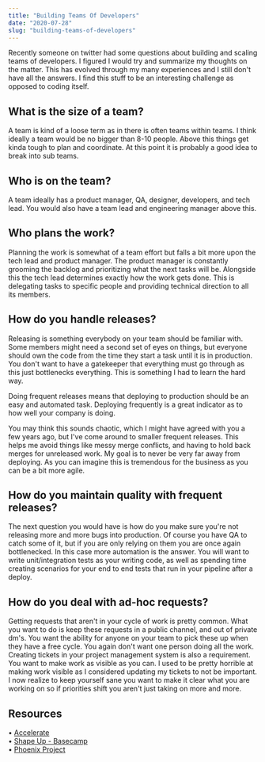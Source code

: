 ```yaml
---
title: "Building Teams Of Developers"
date: "2020-07-28"
slug: "building-teams-of-developers"
---
```


Recently someone on twitter had some questions about building and scaling teams
of developers. I figured I would try and summarize my thoughts on the matter.
This has evolved through my many experiences and I still don't have all the
answers. I find this stuff to be an interesting challenge as opposed to coding
itself.

## What is the size of a team?

A team is kind of a loose term as in there is often teams within teams. I think
ideally a team would be no bigger than 8-10 people. Above this things get kinda
tough to plan and coordinate. At this point it is probably a good idea to break
into sub teams.

## Who is on the team?

A team ideally has a product manager, QA, designer, developers, and tech lead.
You would also have a team lead and engineering manager above this.

## Who plans the work?

Planning the work is somewhat of a team effort but falls a bit more upon the
tech lead and product manager. The product manager is constantly grooming the
backlog and prioritizing what the next tasks will be. Alongside this the tech
lead determines exactly how the work gets done. This is delegating tasks to
specific people and providing technical direction to all its members.

## How do you handle releases?

Releasing is something everybody on your team should be familiar with. Some
members might need a second set of eyes on things, but everyone should own the
code from the time they start a task until it is in production. You don't want
to have a gatekeeper that everything must go through as this just bottlenecks
everything. This is something I had to learn the hard way.

Doing frequent releases means that deploying to production should be an easy and
automated task. Deploying frequently is a great indicator as to how well your
company is doing.

You may think this sounds chaotic, which I might have agreed with you a few
years ago, but I've come around to smaller frequent releases. This helps me
avoid things like messy merge conflicts, and having to hold back merges for
unreleased work. My goal is to never be very far away from deploying. As you can
imagine this is tremendous for the business as you can be a bit more agile.

## How do you maintain quality with frequent releases?

The next question you would have is how do you make sure you're not releasing
more and more bugs into production. Of course you have QA to catch some of it,
but if you are only relying on them you are once again bottlenecked. In this
case more automation is the answer. You will want to write unit/integration
tests as your writing code, as well as spending time creating scenarios for your
end to end tests that run in your pipeline after a deploy.

## How do you deal with ad-hoc requests?

Getting requests that aren't in your cycle of work is pretty common. What you
want to do is keep these requests in a public channel, and out of private dm's.
You want the ability for anyone on your team to pick these up when they have a
free cycle. You again don't want one person doing all the work. Creating tickets
in your project management system is also a requirement. You want to make work
as visible as you can. I used to be pretty horrible at making work visible as I
considered updating my tickets to not be important. I now realize to keep
yourself sane you want to make it clear what you are working on so if priorities
shift you aren't just taking on more and more.

## Resources

&bull;
<a href="https://www.oreilly.com/library/view/accelerate/9781457191435/">Accelerate</a><br />
&bull; <a href="https://basecamp.com/shapeup/webbook">Shape Up -
Basecamp</a><br /> &bull;
<a href="https://www.amazon.ca/Phoenix-Project-DevOps-Helping-Business/dp/0988262592">Phoenix
Project</a>
